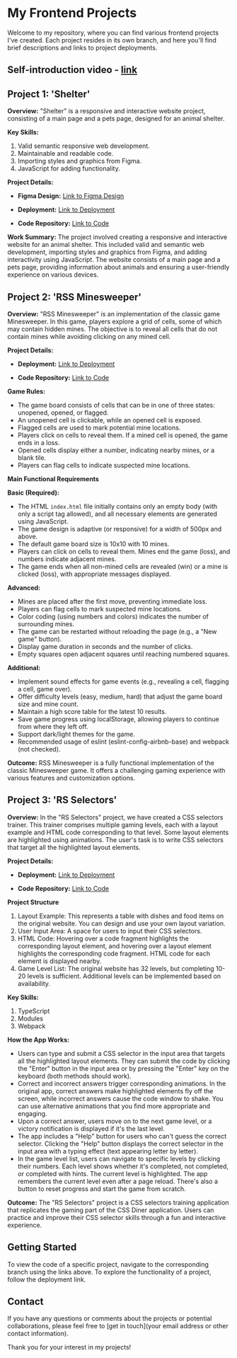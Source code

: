 # My Frontend Projects

Welcome to my repository, where you can find various frontend projects I've created. Each project resides in its own branch, and here you'll find brief descriptions and links to project deployments.

## Self-introduction video - [link](https://www.youtube.com/watch?v=ORIHxrbUlT0)

## Project 1: 'Shelter'

**Overview:**
"Shelter" is a responsive and interactive website project, consisting of a main page and a pets page, designed for an animal shelter.

**Key Skills:**
1. Valid semantic responsive web development.
2. Maintainable and readable code.
3. Importing styles and graphics from Figma.
4. JavaScript for adding functionality.

**Project Details:**

- **Figma Design:** [Link to Figma Design](https://www.figma.com/file/Yk6EnbY63FyG2PJTFkJDMh/shelter?type=design&node-id=94-43&mode=design&t=X5A0JFH7cDla0GTh-0)

- **Deployment:** [Link to Deployment](https://vikalubenets.github.io/frontend-projects/shelter/pages/main/index.html#!)

- **Code Repository:** [Link to Code](https://github.com/VikaLubenets/frontend-projects/tree/shelter-part3)

**Work Summary:**
The project involved creating a responsive and interactive website for an animal shelter. This included valid and semantic web development, importing styles and graphics from Figma, and adding interactivity using JavaScript. The website consists of a main page and a pets page, providing information about animals and ensuring a user-friendly experience on various devices.



## Project 2: 'RSS Minesweeper'

**Overview:**
"RSS Minesweeper" is an implementation of the classic game Minesweeper. In this game, players explore a grid of cells, some of which may contain hidden mines. The objective is to reveal all cells that do not contain mines while avoiding clicking on any mined cell.

**Project Details:**

- **Deployment:** [Link to Deployment](https://vikalubenets.github.io/frontend-projects/minesweeper/src/index.html)

- **Code Repository:** [Link to Code](https://github.com/VikaLubenets/frontend-projects/tree/minesweeper)

**Game Rules:**
- The game board consists of cells that can be in one of three states: unopened, opened, or flagged.
- An unopened cell is clickable, while an opened cell is exposed.
- Flagged cells are used to mark potential mine locations.
- Players click on cells to reveal them. If a mined cell is opened, the game ends in a loss.
- Opened cells display either a number, indicating nearby mines, or a blank tile.
- Players can flag cells to indicate suspected mine locations.

**Main Functional Requirements**

**Basic (Required):**
- The HTML `index.html` file initially contains only an empty body (with only a script tag allowed), and all necessary elements are generated using JavaScript.
- The game design is adaptive (or responsive) for a width of 500px and above.
- The default game board size is 10x10 with 10 mines.
- Players can click on cells to reveal them. Mines end the game (loss), and numbers indicate adjacent mines.
- The game ends when all non-mined cells are revealed (win) or a mine is clicked (loss), with appropriate messages displayed.

**Advanced:**
- Mines are placed after the first move, preventing immediate loss.
- Players can flag cells to mark suspected mine locations.
- Color coding (using numbers and colors) indicates the number of surrounding mines.
- The game can be restarted without reloading the page (e.g., a "New game" button).
- Display game duration in seconds and the number of clicks.
- Empty squares open adjacent squares until reaching numbered squares.

**Additional:**
- Implement sound effects for game events (e.g., revealing a cell, flagging a cell, game over).
- Offer difficulty levels (easy, medium, hard) that adjust the game board size and mine count.
- Maintain a high score table for the latest 10 results.
- Save game progress using localStorage, allowing players to continue from where they left off.
- Support dark/light themes for the game.
- Recommended usage of eslint (eslint-config-airbnb-base) and webpack (not checked).

**Outcome:**
RSS Minesweeper is a fully functional implementation of the classic Minesweeper game. It offers a challenging gaming experience with various features and customization options.

## Project 3: 'RS Selectors'

**Overview:**
In the "RS Selectors" project, we have created a CSS selectors trainer. This trainer comprises multiple gaming levels, each with a layout example and HTML code corresponding to that level. Some layout elements are highlighted using animations. The user's task is to write CSS selectors that target all the highlighted layout elements.

**Project Details:**

- **Deployment:** [Link to Deployment](https://vikalubenets.github.io/frontend-projects/RSS-CSS-Selectors/)

- **Code Repository:** [Link to Code](https://github.com/VikaLubenets/frontend-projects/tree/RSS-CSS-Selectors)

**Project Structure**

1. Layout Example: This represents a table with dishes and food items on the original website. You can design and use your own layout variation.
2. User Input Area: A space for users to input their CSS selectors.
3. HTML Code: Hovering over a code fragment highlights the corresponding layout element, and hovering over a layout element highlights the corresponding code fragment. HTML code for each element is displayed nearby.
4. Game Level List: The original website has 32 levels, but completing 10-20 levels is sufficient. Additional levels can be implemented based on availability.

**Key Skills:**
1. TypeScript
2. Modules
3. Webpack

**How the App Works:**
- Users can type and submit a CSS selector in the input area that targets all the highlighted layout elements. They can submit the code by clicking the "Enter" button in the input area or by pressing the "Enter" key on the keyboard (both methods should work).
- Correct and incorrect answers trigger corresponding animations. In the original app, correct answers make highlighted elements fly off the screen, while incorrect answers cause the code window to shake. You can use alternative animations that you find more appropriate and engaging.
- Upon a correct answer, users move on to the next game level, or a victory notification is displayed if it's the last level.
- The app includes a "Help" button for users who can't guess the correct selector. Clicking the "Help" button displays the correct selector in the input area with a typing effect (text appearing letter by letter).
- In the game level list, users can navigate to specific levels by clicking their numbers. Each level shows whether it's completed, not completed, or completed with hints. The current level is highlighted. The app remembers the current level even after a page reload. There's also a button to reset progress and start the game from scratch.

**Outcome:**
The "RS Selectors" project is a CSS selectors training application that replicates the gaming part of the CSS Diner application. Users can practice and improve their CSS selector skills through a fun and interactive experience.


## Getting Started

To view the code of a specific project, navigate to the corresponding branch using the links above. To explore the functionality of a project, follow the deployment link.

## Contact

If you have any questions or comments about the projects or potential collaborations, please feel free to [get in touch](your email address or other contact information).

Thank you for your interest in my projects!